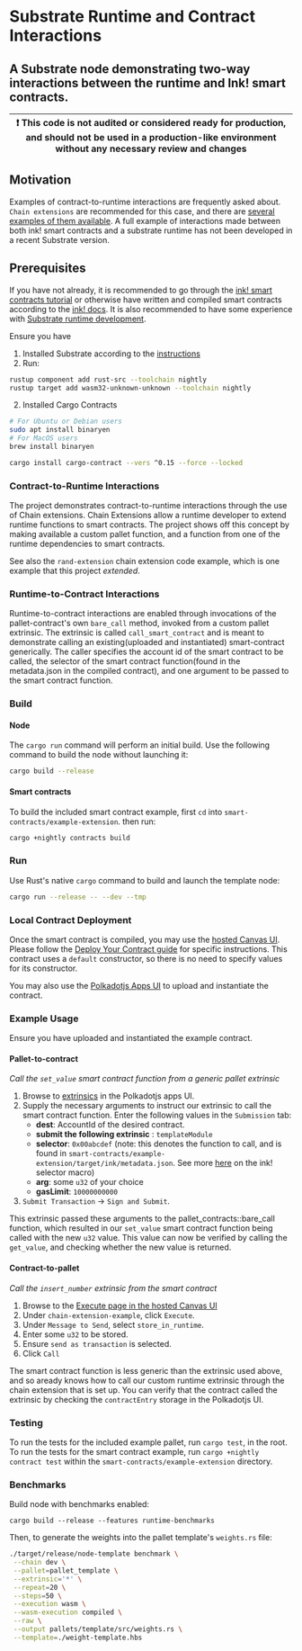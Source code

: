 # Substrate Runtime and Contract Interactions

## A Substrate node demonstrating two-way interactions between the runtime and Ink! smart contracts.

| :exclamation: This code is not audited or considered ready for production, and should not be used in a production-like environment without any necessary review and changes |
| --------------------------------------------------------------------------------------------------------------------------------------------------------------------------- |

## Motivation

Examples of contract-to-runtime interactions are frequently asked about. `Chain extensions` are recommended for this case, and there are [several examples of them available](https://paritytech.github.io/ink-docs/macros-attributes/chain-extension). A full example of interactions made between both ink! smart contracts and a substrate runtime has not been developed in a recent Substrate version.

## Prerequisites

If you have not already, it is recommended to go through the [ink! smart contracts tutorial](https://docs.substrate.io/tutorials/v3/ink-workshop/pt1/) or otherwise have written and compiled smart contracts according to the [ink! docs](https://paritytech.github.io/ink-docs/). It is also recommended to have some experience with [Substrate runtime development](https://docs.substrate.io/v3/getting-started/overview/).

Ensure you have

1. Installed Substrate according to the [instructions](https://docs.substrate.io/v3/getting-started/installation/)
2. Run:

```sh
rustup component add rust-src --toolchain nightly
rustup target add wasm32-unknown-unknown --toolchain nightly
```

2. Installed Cargo Contracts

```sh
# For Ubuntu or Debian users
sudo apt install binaryen
# For MacOS users
brew install binaryen

cargo install cargo-contract --vers ^0.15 --force --locked
```

### Contract-to-Runtime Interactions

The project demonstrates contract-to-runtime interactions through the use of Chain extensions. Chain Extensions allow a runtime developer to extend runtime functions to smart contracts. The project shows off this concept by making available a custom pallet function, and a function from one of the runtime dependencies to smart contracts.

See also the `rand-extension` chain extension code example, which is one example that this project _extended_.

### Runtime-to-Contract Interactions

Runtime-to-contract interactions are enabled through invocations of the pallet-contract's own `bare_call` method, invoked from a custom pallet extrinsic. The extrinsic is called `call_smart_contract` and is meant to demonstrate calling an existing(uploaded and instantiated) smart-contract generically. The caller specifies the account id of the smart contract to be called, the selector of the smart contract function(found in the metadata.json in the compiled contract), and one argument to be passed to the smart contract function.

### Build

#### Node

The `cargo run` command will perform an initial build. Use the following command to build the node
without launching it:

```sh
cargo build --release
```

#### Smart contracts

To build the included smart contract example, first `cd` into `smart-contracts/example-extension`. then run:

```sh
cargo +nightly contracts build
```

### Run

Use Rust's native `cargo` command to build and launch the template node:

```sh
cargo run --release -- --dev --tmp
```

### Local Contract Deployment

Once the smart contract is compiled, you may use the [hosted Canvas UI](https://paritytech.github.io/canvas-ui/#/). Please follow the [Deploy Your Contract guide](https://paritytech.github.io/ink-docs/getting-started/deploy-your-contract/) for specific instructions. This contract uses a `default` constructor, so there is no need to specify values for its constructor.

You may also use the [Polkadotjs Apps UI](https://polkadot.js.org/apps/#/contracts) to upload and instantiate the contract.

### Example Usage

Ensure you have uploaded and instantiated the example contract.

#### **Pallet-to-contract**

_Call the `set_value` smart contract function from a generic pallet extrinsic_

1. Browse to [extrinsics](https://polkadot.js.org/apps/#/extrinsics) in the Polkadotjs apps UI.
2. Supply the necessary arguments to instruct our extrinsic to call the smart contract function.
   Enter the following values in the `Submission` tab:
   - **dest**: AccountId of the desired contract.
   - **submit the following extrinsic** : `templateModule`
   - **selector**: `0x00abcdef` (note: this denotes the function to call, and is found in `smart-contracts/example-extension/target/ink/metadata.json`. See more [here](https://paritytech.github.io/ink-docs/macros-attributes/selector) on the ink! selector macro)
   - **arg**: some `u32` of your choice
   - **gasLimit**: `10000000000`
3. `Submit Transaction` -> `Sign and Submit`.

This extrinsic passed these arguments to the pallet_contracts::bare_call function, which resulted in our `set_value` smart contract function being called with the new `u32` value. This value can now be verified by calling the `get_value`, and checking whether the new value is returned.

#### **Contract-to-pallet**

_Call the `insert_number` extrinsic from the smart contract_

1. Browse to the [Execute page in the hosted Canvas UI](https://paritytech.github.io/canvas-ui/#/execute)
2. Under `chain-extension-example`, click `Execute`.
3. Under `Message to Send`, select `store_in_runtime`.
4. Enter some `u32` to be stored.
5. Ensure `send as transaction` is selected.
6. Click `Call`

The smart contract function is less generic than the extrinsic used above, and so aready knows how to call our custom runtime extrinsic through the chain extension that is set up. You can verify that the contract called the extrinsic by checking the `contractEntry` storage in the Polkadotjs UI.

### Testing

To run the tests for the included example pallet, run `cargo test`, in the root.
To run the tests for the smart contract example, run `cargo +nightly contract test` within the `smart-contracts/example-extension` directory.

### Benchmarks

Build node with benchmarks enabled:

`cargo build --release --features runtime-benchmarks`

Then, to generate the weights into the pallet template's `weights.rs` file:

```zsh
./target/release/node-template benchmark \
 --chain dev \
 --pallet=pallet_template \
 --extrinsic='*' \
 --repeat=20 \
 --steps=50 \
 --execution wasm \
 --wasm-execution compiled \
 --raw \
 --output pallets/template/src/weights.rs \
 --template=./weight-template.hbs
```
